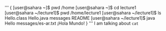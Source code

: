 '''
{
[user@sahara ~]$ pwd
/home
[user@sahara ~]$ cd lecture1
[user@sahara ~/lecture1]$ pwd
/home/lecture1
[user@sahara ~/lecture1]$ ls
Hello.class  Hello.java  messages  README
[user@sahara ~/lecture1]$ java Hello messages/es-ar.txt
¡Hola Mundo!
}
'''
I am talking about `cat`
